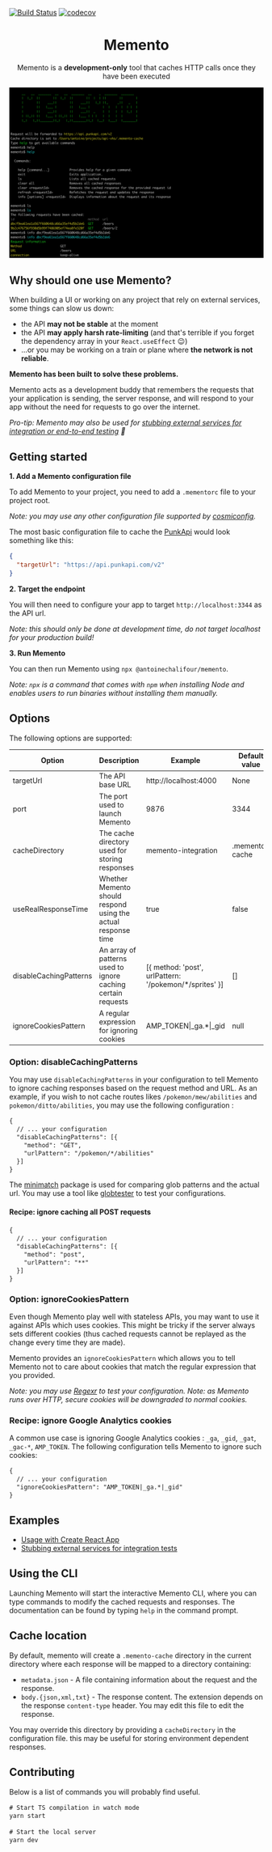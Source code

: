 [![Build Status](https://travis-ci.org/antoinechalifour/memento.svg?branch=master)](https://travis-ci.org/antoinechalifour/memento) [![codecov](https://codecov.io/gh/antoinechalifour/memento/branch/master/graph/badge.svg)](https://codecov.io/gh/antoinechalifour/memento)

<p align="center">
  <h1 align="center">Memento</h3>
  <p align="center">Memento is a <strong>development-only</strong> tool that caches HTTP calls once they have been executed</p>
</p>

<div align="center"><img src="https://github.com/antoinechalifour/memento/blob/master/cover.png?raw=true" alt="Memento screenshot"></div>

## Why should one use Memento?

When building a UI or working on any project that rely on external services, some things can slow us down:

- the API **may not be stable** at the moment
- the API **may apply harsh rate-limiting** (and that's terrible if you forget the dependency array in your `React.useEffect` 😉)
- ...or you may be working on a train or plane where **the network is not reliable**.

**Memento has been built to solve these problems.**

Memento acts as a development buddy that remembers the requests that your application is sending, the server response, and will respond to your app without the need for requests to go over the internet.

_Pro-tip: Memento may also be used for [stubbing external services for integration or end-to-end testing](./examples/stub-external-services) 🎉_

## Getting started

**1. Add a Memento configuration file**

To add Memento to your project, you need to add a `.mementorc` file to your project root.

_Note: you may use any other configuration file supported by [cosmiconfig](https://github.com/davidtheclark/cosmiconfig)._

The most basic configuration file to cache the [PunkApi](https://punkapi.com/documentation/v2) would look something like this:

```json
{
  "targetUrl": "https://api.punkapi.com/v2"
}
```

**2. Target the endpoint**

You will then need to configure your app to target `http://localhost:3344` as the API url.

_Note: this should only be done at development time, do not target localhost for your production build!_

**3. Run Memento**

You can then run Memento using `npx @antoinechalifour/memento`.

_Note: `npx` is a command that comes with `npm` when installing Node and enables users to run binaries without installing them manually._

## Options

The following options are supported:

| Option                 | Description                                                   | Example                                                | Default value  |
| ---------------------- | ------------------------------------------------------------- | ------------------------------------------------------ | -------------- |
| targetUrl              | The API base URL                                              | http://localhost:4000                                  | None           |
| port                   | The port used to launch Memento                               | 9876                                                   | 3344           |
| cacheDirectory         | The cache directory used for storing responses                | memento-integration                                    | .memento-cache |
| useRealResponseTime    | Whether Memento should respond using the actual response time | true                                                   | false          |
| disableCachingPatterns | An array of patterns used to ignore caching certain requests  | [{ method: 'post', urlPattern: '/pokemon/*/sprites' }] | []             |
| ignoreCookiesPattern   | A regular expression for ignoring cookies                     | AMP_TOKEN\|_ga.*\|_gid                                 | null           |

### Option: disableCachingPatterns

You may use `disableCachingPatterns` in your configuration to tell Memento to ignore caching responses based on the request method and URL. As an example, if you wish to not cache routes likes `/pokemon/mew/abilities` and `pokemon/ditto/abilities`, you may use the following configuration :

```
{
  // ... your configuration
  "disableCachingPatterns": [{
    "method": "GET",
    "urlPattern": "/pokemon/*/abilities"
  }]
}
```

The [minimatch](https://www.npmjs.com/package/minimatch) package is used for comparing glob patterns and the actual url. You may use a tool like [globtester](http://www.globtester.com) to test your configurations.

#### Recipe: ignore caching all POST requests

```
{
  // ... your configuration
  "disableCachingPatterns": [{
    "method": "post",
    "urlPattern": "**"
  }]
}
```

### Option: ignoreCookiesPattern

Even though Memento play well with stateless APIs, you may want to use it against APIs which uses cookies. This might be tricky if the server always sets different cookies (thus cached requests cannot be replayed as the change every time they are made).

Memento provides an `ignoreCookiesPattern` which allows you to tell Memento not to care about cookies that match the regular expression that you provided.

*Note: you may use [Regexr](https://regexr.com/) to test your configuration.*
*Note: as Memento runs over HTTP, secure cookies will be downgraded to normal cookies.*

### Recipe: ignore Google Analytics cookies

A common use case is ignoring Google Analytics cookies : `_ga`, `_gid`, `_gat`, `_gac-*`, `AMP_TOKEN`. The following configuration tells Memento to ignore such cookies:

```
{
  // ... your configuration
  "ignoreCookiesPattern": "AMP_TOKEN|_ga.*|_gid"
}
```

## Examples

- [Usage with Create React App](./examples/create-react-app)
- [Stubbing external services for integration tests](./examples/stub-external-services)

## Using the CLI

Launching Memento will start the interactive Memento CLI, where you can type commands to modify the cached requests and responses. The documentation can be found by typing `help` in the command prompt.

## Cache location

By default, memento will create a `.memento-cache` directory in the current directory where each response will be mapped to a directory containing:

- `metadata.json` - A file containing information about the request and the response.
- `body.{json,xml,txt}` - The response content. The extension depends on the response `content-type` header. You may edit this file to edit the response.

You may override this directory by providing a `cacheDirectory` in the configuration file. this may be useful for storing environment dependent responses.

## Contributing

Below is a list of commands you will probably find useful.

```
# Start TS compilation in watch mode
yarn start

# Start the local server
yarn dev
```
